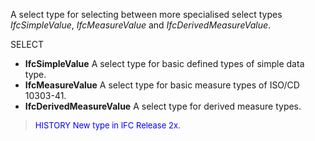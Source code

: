 A select type for selecting between more specialised select types _IfcSimpleValue_, _IfcMeasureValue_ and _IfcDerivedMeasureValue_.

SELECT

* **IfcSimpleValue** A select type for basic defined types of simple data type.
* **IfcMeasureValue** A select type for basic measure types of ISO/CD 10303-41.
* **IfcDerivedMeasureValue** A select type for derived measure types.

> <font size="-1" color="#0000FF">HISTORY New type in IFC Release 2x.
</font>